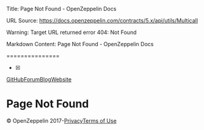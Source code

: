 Title: Page Not Found - OpenZeppelin Docs

URL Source: https://docs.openzeppelin.com/contracts/5.x/api/utils/Multicall

Warning: Target URL returned error 404: Not Found

Markdown Content:
Page Not Found - OpenZeppelin Docs

===============

[](https://docs.openzeppelin.com/)

- [x] 

[GitHub](https://github.com/OpenZeppelin)[Forum](https://forum.openzeppelin.com/)[Blog](https://blog.openzeppelin.com/)[Website](https://openzeppelin.com/)

Page Not Found
==============

© OpenZeppelin 2017-[Privacy](https://openzeppelin.com/privacy)[Terms of Use](https://openzeppelin.com/tos)
